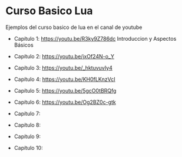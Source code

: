 # Curso Basico Lua
Ejemplos del curso basico de lua en el canal de youtube

- Capítulo 1:
https://youtu.be/R3ky9Z786dc
Introduccion y Aspectos Básicos

- Capítulo 2:
https://youtu.be/jxOf24N-o_Y
- Capítulo 3:
https://youtu.be/_hktuvuvIy4
- Capítulo 4:
https://youtu.be/KH0fLKnzVcI
- Capítulo 5:
https://youtu.be/5gcO0tBRQfg
- Capítulo 6:
https://youtu.be/Og2BZ0c-gtk
- Capítulo 7:

- Capítulo 8:

- Capítulo 9:

- Capítulo 10:



